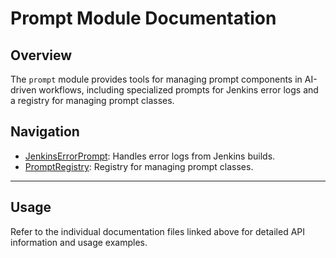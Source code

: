 # Prompt Module Documentation

## Overview

The `prompt` module provides tools for managing prompt components in AI-driven workflows, including specialized prompts for Jenkins error logs and a registry for managing prompt classes.

## Navigation

- [JenkinsErrorPrompt](jenkins_error_prompt.md): Handles error logs from Jenkins builds.
- [PromptRegistry](registry.md): Registry for managing prompt classes.

---

## Usage

Refer to the individual documentation files linked above for detailed API information and usage examples.
